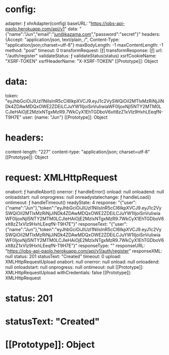 # config:

adapter: ƒ xhrAdapter(config)
baseURL: "https://jobs-api-paolo.herokuapp.com/api/v1"
data: "{\"name\":\"Jun\",\"email\":\"jun@kazama.com\",\"password\":\"secret\"}"
headers: {Accept: "application/json, text/plain, _/_", Content-Type: "application/json;charset=utf-8"}
maxBodyLength: -1
maxContentLength: -1
method: "post"
timeout: 0
transformRequest: [ƒ]
transformResponse: [ƒ]
url: "/auth/register"
validateStatus: ƒ validateStatus(status)
xsrfCookieName: "XSRF-TOKEN"
xsrfHeaderName: "X-XSRF-TOKEN"
[[Prototype]]: Object

# data:

token: "eyJhbGciOiJIUzI1NiIsInR5cCI6IkpXVCJ9.eyJ1c2VySWQiOiI2MTIxMzRiNjJiNDk4ZDAwMDQxOWE2ZDEiLCJuYW1lIjoiSnVuIiwiaWF0IjoxNjI5NTY2MTM0LCJleHAiOjE2MzIxNTgxMzR9.7WkCyX1EhTGDboV6xIt8zZ1xVlz9HxhLEeqfN-T9H7E"
user: {name: "Jun"}
[[Prototype]]: Object

# headers:

content-length: "227"
content-type: "application/json; charset=utf-8"
[[Prototype]]: Object

# request: XMLHttpRequest

onabort: ƒ handleAbort()
onerror: ƒ handleError()
onload: null
onloadend: null
onloadstart: null
onprogress: null
onreadystatechange: ƒ handleLoad()
ontimeout: ƒ handleTimeout()
readyState: 4
response: "{\"user\":{\"name\":\"Jun\"},\"token\":\"eyJhbGciOiJIUzI1NiIsInR5cCI6IkpXVCJ9.eyJ1c2VySWQiOiI2MTIxMzRiNjJiNDk4ZDAwMDQxOWE2ZDEiLCJuYW1lIjoiSnVuIiwiaWF0IjoxNjI5NTY2MTM0LCJleHAiOjE2MzIxNTgxMzR9.7WkCyX1EhTGDboV6xIt8zZ1xVlz9HxhLEeqfN-T9H7E\"}"
responseText: "{\"user\":{\"name\":\"Jun\"},\"token\":\"eyJhbGciOiJIUzI1NiIsInR5cCI6IkpXVCJ9.eyJ1c2VySWQiOiI2MTIxMzRiNjJiNDk4ZDAwMDQxOWE2ZDEiLCJuYW1lIjoiSnVuIiwiaWF0IjoxNjI5NTY2MTM0LCJleHAiOjE2MzIxNTgxMzR9.7WkCyX1EhTGDboV6xIt8zZ1xVlz9HxhLEeqfN-T9H7E\"}"
responseType: ""
responseURL: "https://jobs-api-paolo.herokuapp.com/api/v1/auth/register"
responseXML: null
status: 201
statusText: "Created"
timeout: 0
upload: XMLHttpRequestUpload
onabort: null
onerror: null
onload: null
onloadend: null
onloadstart: null
onprogress: null
ontimeout: null
[[Prototype]]: XMLHttpRequestUpload
withCredentials: false
[[Prototype]]: XMLHttpRequest

# status: 201

# statusText: "Created"

# [[Prototype]]: Object
